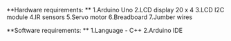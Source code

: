 **Hardware requirements: ** 
  1.Arduino Uno
  2.LCD display 20 x 4
  3.LCD I2C module
  4.IR sensors
  5.Servo motor
  6.Breadboard
  7.Jumber wires


**Software requirements: **
  1.Language - C++
  2.Arduino IDE

